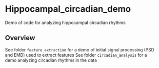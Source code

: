 Hippocampal_circadian_demo
==========================

Demo of code for analyzing hippocampal circadian rhythms

Overview
--------

See folder `feature_extraction` for a demo of initial signal processing (PSD and EMD) used to extract features
See folder `circadian_analysis` for a demo analyzing circadian rhythms in the data

